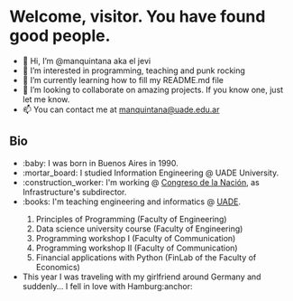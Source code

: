 <h1>Welcome, visitor. You have found good people.</h1>

- 👋 Hi, I’m @manquintana aka el jevi
- 👀 I’m interested in programming, teaching and punk rocking
- 🌱 I’m currently learning how to fill my README.md file
- 💞️ I’m looking to collaborate on amazing projects. If you know one, just let me know.
- 📫 You can contact me at manquintana@uade.edu.ar

<h2>Bio</h2>
<ul>
  <li>:baby: I was born in Buenos Aires in 1990.</li>
  <li>:mortar_board: I studied Information Engineering @ UADE University.</li>
  <li>:construction_worker: I'm working @ <a href="https://www.congreso.gob.ar/" target="_blank">Congreso de la Nación</a>, as Infrastructure's subdirector.</li>
  <li>:books: I'm teaching engineering and informatics @ <a href='https://www.uade.edu.ar/' target="_blank">UADE</a>.</li>
    <ol>
      <li>Principles of Programming (Faculty of Engineering)</li>
      <li>Data science university course (Faculty of Engineering)</li>
      <li>Programming workshop I (Faculty of Communication)</li>
      <li>Programming workshop II (Faculty of Communication)</li>
      <li>Financial applications with Python (FinLab of the Faculty of Economics)</li>
    </ol>
  <li>This year I was traveling with my girlfriend around Germany and suddenly... I fell in love with Hamburg:anchor:</li>
</ul>

